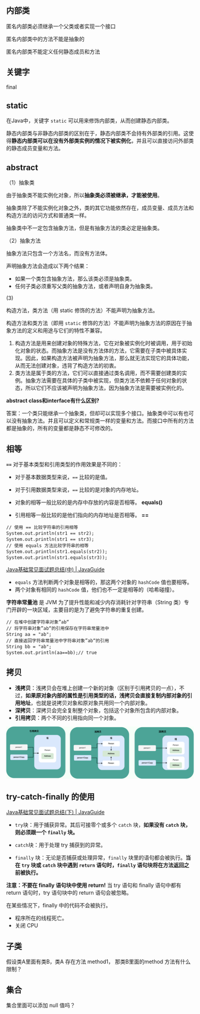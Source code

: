 ## 内部类

匿名内部类必须继承一个父类或者实现一个接口

匿名内部类中的方法不能是抽象的

匿名内部类不能定义任何静态成员和方法



## 关键字

final



## static

在Java中，关键字 `static` 可以用来修饰内部类，从而创建静态内部类。

静态内部类与非静态内部类的区别在于，静态内部类不会持有外部类的引用。这使得**静态内部类可以在没有外部类实例的情况下被实例化**，并且可以直接访问外部类的静态成员变量和方法。





## abstract

（1）抽象类

由于抽象类不能实例化对象，所以**抽象类必须被继承，才能被使用**。

抽象类除了不能实例化对象之外，类的其它功能依然存在，成员变量、成员方法和构造方法的访问方式和普通类一样。

抽象类中不一定包含抽象方法，但是有抽象方法的类必定是抽象类。

（2）抽象方法

抽象方法只包含一个方法名，而没有方法体。

声明抽象方法会造成以下两个结果：

- 如果一个类包含抽象方法，那么该类必须是抽象类。
- 任何子类必须重写父类的抽象方法，或者声明自身为抽象类。

(3)

构造方法，类方法（用 static 修饰的方法）不能声明为抽象方法。

构造方法和类方法（即用 `static` 修饰的方法）不能声明为抽象方法的原因在于抽象方法的定义和用途与它们的特性不兼容。

1. 构造方法是用来创建对象的特殊方法，它在对象被实例化时被调用，用于初始化对象的状态。而抽象方法是没有方法体的方法，它需要在子类中被具体实现。因此，如果构造方法被声明为抽象方法，那么就无法实现它的具体功能，从而无法创建对象，违背了构造方法的初衷。
2. 类方法是属于类的方法，它们可以直接通过类名调用，而不需要创建类的实例。抽象方法需要在具体的子类中被实现，但类方法不依赖于任何对象的状态，所以它们不应该被声明为抽象方法，因为抽象方法是需要被实例化的。



**abstract class和interface有什么区别?**

答案：一个类只能继承一个抽象类，但却可以实现多个接口。抽象类中可以有也可以没有抽象方法。并且可以定义和常规类一样的变量和方法。而接口中所有的方法都是抽象的，所有的变量都是静态不可修改的。





## 相等

**`==`** 对于基本类型和引用类型的作用效果是不同的：

- 对于基本数据类型来说，`==` 比较的是值。
- 对于引用数据类型来说，`==` 比较的是对象的内存地址。



- 对象的相等一般比较的是内存中存放的内容是否相等。  **equals()**
- 引用相等一般比较的是他们指向的内存地址是否相等。  **==**

```
// 使用 == 比较字符串的引用相等
System.out.println(str1 == str2);
System.out.println(str1 == str3);
// 使用 equals 方法比较字符串的相等
System.out.println(str1.equals(str2));
System.out.println(str1.equals(str3));
```



[Java基础常见面试题总结(中) | JavaGuide](https://javaguide.cn/java/basis/java-basic-questions-02.html#为什么重写-equals-时必须重写-hashcode-方法)

- `equals` 方法判断两个对象是相等的，那这两个对象的 `hashCode` 值也要相等。
- 两个对象有相同的 `hashCode` 值，他们也不一定是相等的（哈希碰撞）。





**字符串常量池** 是 JVM 为了提升性能和减少内存消耗针对字符串（String 类）专门开辟的一块区域，主要目的是为了避免字符串的重复创建。

```
// 在堆中创建字符串对象”ab“
// 将字符串对象”ab“的引用保存在字符串常量池中
String aa = "ab";
// 直接返回字符串常量池中字符串对象”ab“的引用
String bb = "ab";
System.out.println(aa==bb);// true
```





## 拷贝

- **浅拷贝**：浅拷贝会在堆上创建一个新的对象（区别于引用拷贝的一点），不过，**如果原对象内部的属性是引用类型的话，浅拷贝会直接复制内部对象的引用地址**，也就是说拷贝对象和原对象共用同一个内部对象。
- **深拷贝**：深拷贝会完全复制整个对象，包括这个对象所包含的内部对象。
- **引用拷贝**：两个不同的引用指向同一个对象。

![浅拷贝、深拷贝、引用拷贝示意图](images/shallow&deep-copy.png)





## try-catch-finally 的使用

[Java基础常见面试题总结(下) | JavaGuide](https://javaguide.cn/java/basis/java-basic-questions-03.html#try-catch-finally-如何使用)

- `try`块：用于捕获异常。其后可接零个或多个 `catch` 块，**如果没有 `catch` 块，则必须跟一个 `finally` 块。**

- `catch`块：用于处理 try 捕获到的异常。

- `finally` 块：无论是否捕获或处理异常，`finally` 块里的语句都会被执行。**当在 `try` 块或 `catch` 块中遇到 `return` 语句时，`finally` 语句块将在方法返回之前被执行。**

**注意：不要在 finally 语句块中使用 return!** 当 try 语句和 finally 语句中都有 return 语句时，try 语句块中的 return 语句会被忽略。



在某些情况下，finally 中的代码不会被执行。

- 程序所在的线程死亡。
- 关闭 CPU





## 子类

假设类A里面有类B，类A 存在方法 method1， 那类B里面的method 方法有什么限制？





## 集合

集合里面可以添加 null 值吗？